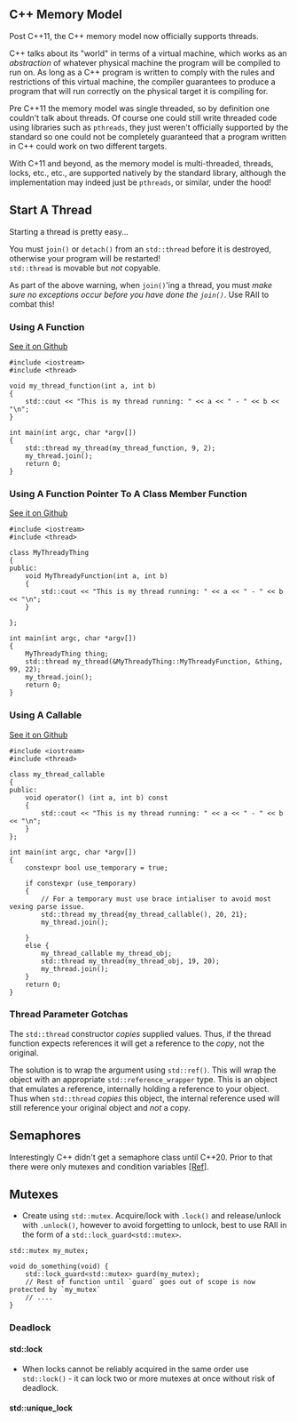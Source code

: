 ## C++ Memory Model
Post C++11, the C++ memory model now officially supports threads.

C++ talks about its "world" in terms of a virtual machine, which works as an _abstraction_ of whatever physical
machine the program will be compiled to run on. As long as a C++ program is written to comply with the rules and
restrictions of this virtual machine, the compiler guarantees to produce a program that will run correctly on
the physical target it is compiling for.

Pre C++11 the memory model was single threaded, so by definition one couldn't talk about threads. Of course one
could still write threaded code using libraries such as `pthreads`, they just weren't officially supported by
the standard so one could not be completely guaranteed that a program written in C++ could work on two different
targets.

With C+11 and beyond, as the memory model is multi-threaded, threads, locks, etc., etc., are supported
natively by the standard library, although the implementation may indeed just be `pthreads`, or similar,
under the hood!

## Start A Thread

Starting a thread is pretty easy...

<div class="box_container">
<div class="warning">
You must <code>join()</code> or <code>detach()</code> from an <code>std::thread</code> before it is destroyed, otherwise your program
will be restarted!
</div>
</div>

<div class="box_container">
<div class="info">
<code>std::thread</code> is movable but <em>not</em> copyable.
</div>
</div>


As part of the above warning, when `join()`'ing a thread, you must _make sure no exceptions occur before you have done the `join()`_. Use RAII to combat this!

### Using A Function

[See it on Github](https://github.com/jameshume/jehtech/blob/master/projects_not_in_own_repo/concurrency/c++/basic_thread_start_func.cpp)

```
#include <iostream>
#include <thread>

void my_thread_function(int a, int b)
{
    std::cout << "This is my thread running: " << a << " - " << b << "\n";
}

int main(int argc, char *argv[])
{
    std::thread my_thread(my_thread_function, 9, 2);
    my_thread.join();
    return 0;
}
```

### Using A Function Pointer To A Class Member Function

[See it on Github](https://github.com/jameshume/jehtech/blob/master/projects_not_in_own_repo/concurrency/c++/basic_thread_start_class_func.cpp)

```
#include <iostream>
#include <thread>

class MyThreadyThing
{
public:
    void MyThreadyFunction(int a, int b)
    {
        std::cout << "This is my thread running: " << a << " - " << b << "\n";
    }

};

int main(int argc, char *argv[])
{
    MyThreadyThing thing;
    std::thread my_thread(&MyThreadyThing::MyThreadyFunction, &thing, 99, 22);
    my_thread.join();
    return 0;
}
```

### Using A Callable

[See it on Github](https://github.com/jameshume/jehtech/blob/master/projects_not_in_own_repo/concurrency/c++/basic_thread_start_callable.cpp)

```
#include <iostream>
#include <thread>

class my_thread_callable
{
public:
    void operator() (int a, int b) const
    {
        std::cout << "This is my thread running: " << a << " - " << b << "\n";
    }
};

int main(int argc, char *argv[])
{
    constexpr bool use_temporary = true;

    if constexpr (use_temporary)
    {
        // For a temporary must use brace intialiser to avoid most vexing parse issue.
        std::thread my_thread{my_thread_callable(), 20, 21};
        my_thread.join();

    }
    else {        
        my_thread_callable my_thread_obj;
        std::thread my_thread(my_thread_obj, 19, 20);
        my_thread.join();
    }
    return 0;
}
```

### Thread Parameter Gotchas

The `std::thread` constructor _copies_ supplied values. Thus, if the thread function expects references it will
get a reference to the _copy_, not the original.

The solution is to wrap the argument using `std::ref()`. This will wrap the object with an appropriate
`std::reference_wrapper` type. This is an object that emulates a reference, internally holding a reference to
your object. Thus when `std::thread` _copies_ this object, the internal reference used will still reference
your original object and _not_ a copy.



## Semaphores
Interestingly C++ didn't get a semaphore class until C++20. Prior to that there were only mutexes
and condition variables [[Ref]](https://stackoverflow.com/questions/4792449/c0x-has-no-semaphores-how-to-synchronize-threads).


## Mutexes
* Create using `std::mutex`. Acquire/lock with `.lock()` and release/unlock with `.unlock()`, however
  to avoid forgetting to unlock, best to use RAII in the form of a `std::lock_guard<std::mutex>`.

```
std::mutex my_mutex;

void do_something(void) {
    std::lock_guard<std::mutex> guard(my_mutex);
    // Rest of function until `guard` goes out of scope is now protected by `my_mutex`
    // ....
}
```

### Deadlock
#### std::lock
* When locks cannot be reliably acquired in the same order use `std::lock()` - it can lock two or more
  mutexes at once without risk of deadlock.

#### std::unique_lock